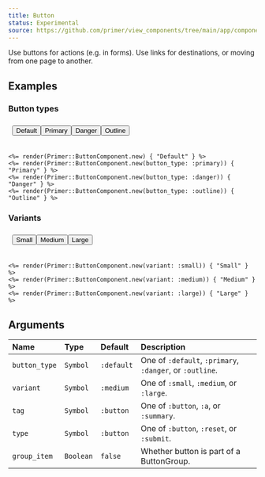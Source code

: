 ```yaml
---
title: Button
status: Experimental
source: https://github.com/primer/view_components/tree/main/app/components/primer/button_component.rb
---
```


<!-- Warning: AUTO-GENERATED file, do not edit. Add code comments to your Ruby instead <3 -->

Use buttons for actions (e.g. in forms). Use links for destinations, or moving from one page to another.

## Examples

### Button types

<iframe style="width: 100%; border: 0px; height: 50px;" srcdoc="<html><head><link href='https://unpkg.com/@primer/css/dist/primer.css' rel='stylesheet'></head><body><button type='button' class='btn '>Default</button><button type='button' class='btn btn-primary '>Primary</button><button type='button' class='btn btn-danger '>Danger</button><button type='button' class='btn btn-outline '>Outline</button></body></html>"></iframe>

```erb
<%= render(Primer::ButtonComponent.new) { "Default" } %>
<%= render(Primer::ButtonComponent.new(button_type: :primary)) { "Primary" } %>
<%= render(Primer::ButtonComponent.new(button_type: :danger)) { "Danger" } %>
<%= render(Primer::ButtonComponent.new(button_type: :outline)) { "Outline" } %>
```

### Variants

<iframe style="width: 100%; border: 0px; height: 50px;" srcdoc="<html><head><link href='https://unpkg.com/@primer/css/dist/primer.css' rel='stylesheet'></head><body><button type='button' class='btn btn-sm '>Small</button><button type='button' class='btn '>Medium</button><button type='button' class='btn btn-large '>Large</button></body></html>"></iframe>

```erb
<%= render(Primer::ButtonComponent.new(variant: :small)) { "Small" } %>
<%= render(Primer::ButtonComponent.new(variant: :medium)) { "Medium" } %>
<%= render(Primer::ButtonComponent.new(variant: :large)) { "Large" } %>
```

## Arguments

| Name | Type | Default | Description |
| :- | :- | :- | :- |
| `button_type` | `Symbol` | `:default` | One of `:default`, `:primary`, `:danger`, or `:outline`. |
| `variant` | `Symbol` | `:medium` | One of `:small`, `:medium`, or `:large`. |
| `tag` | `Symbol` | `:button` | One of `:button`, `:a`, or `:summary`. |
| `type` | `Symbol` | `:button` | One of `:button`, `:reset`, or `:submit`. |
| `group_item` | `Boolean` | `false` | Whether button is part of a ButtonGroup. |
